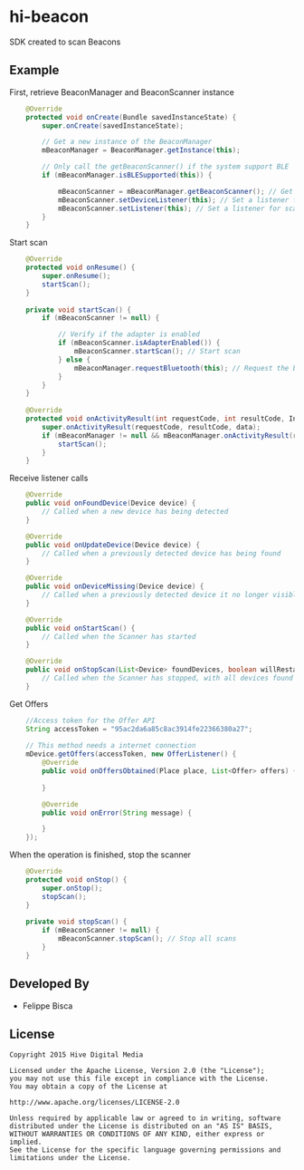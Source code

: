 hi-beacon
=======

SDK created to scan Beacons


Example
--------
First, retrieve BeaconManager and BeaconScanner instance
```java
	@Override
    protected void onCreate(Bundle savedInstanceState) {
        super.onCreate(savedInstanceState);

        // Get a new instance of the BeaconManager
        mBeaconManager = BeaconManager.getInstance(this);

        // Only call the getBeaconScanner() if the system support BLE
        if (mBeaconManager.isBLESupported(this)) {

            mBeaconScanner = mBeaconManager.getBeaconScanner(); // Get the preferable system BLE Scanner
            mBeaconScanner.setDeviceListener(this); // Set a listener for devices interactions
            mBeaconScanner.setListener(this); // Set a listener for scanner status
        }
    }
```

Start scan
```java
	@Override
    protected void onResume() {
        super.onResume();
        startScan();
    }
	
	private void startScan() {
        if (mBeaconScanner != null) {

            // Verify if the adapter is enabled
            if (mBeaconScanner.isAdapterEnabled()) {
                mBeaconScanner.startScan(); // Start scan
            } else {
                mBeaconManager.requestBluetooth(this); // Request the bluetooth
            }
        }
    }
	
	@Override
    protected void onActivityResult(int requestCode, int resultCode, Intent data) {
        super.onActivityResult(requestCode, resultCode, data);
        if (mBeaconManager != null && mBeaconManager.onActivityResult(requestCode, resultCode, data)) {
            startScan();
        }
    }
```

Receive listener calls
```java
	@Override
    public void onFoundDevice(Device device) {
		// Called when a new device has being detected
    }

    @Override
    public void onUpdateDevice(Device device) {
		// Called when a previously detected device has being found
    }

    @Override
    public void onDeviceMissing(Device device) {
		// Called when a previously detected device it no longer visible
    }

    @Override
    public void onStartScan() {
		// Called when the Scanner has started
    }

    @Override
    public void onStopScan(List<Device> foundDevices, boolean willRestart) {
		// Called when the Scanner has stopped, with all devices found
    }
```

Get Offers
```java
	//Access token for the Offer API
	String accessToken = "95ac2da6a85c8ac3914fe22366380a27";
	
	// This method needs a internet connection
	mDevice.getOffers(accessToken, new OfferListener() {
		@Override
		public void onOffersObtained(Place place, List<Offer> offers) {
			
		}

		@Override
		public void onError(String message) {

		}
	});
```

When the operation is finished, stop the scanner
```java
	@Override
    protected void onStop() {
        super.onStop();
        stopScan();
    }
	
	private void stopScan() {
        if (mBeaconScanner != null) {
            mBeaconScanner.stopScan(); // Stop all scans
        }
    }
```

Developed By
------------
* Felippe Bisca

License
-------

    Copyright 2015 Hive Digital Media
    
    Licensed under the Apache License, Version 2.0 (the "License");
    you may not use this file except in compliance with the License.
    You may obtain a copy of the License at
    
    http://www.apache.org/licenses/LICENSE-2.0
    
    Unless required by applicable law or agreed to in writing, software
    distributed under the License is distributed on an "AS IS" BASIS,
    WITHOUT WARRANTIES OR CONDITIONS OF ANY KIND, either express or implied.
    See the License for the specific language governing permissions and
    limitations under the License.
